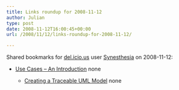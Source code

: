```yaml
---
title: Links roundup for 2008-11-12
author: Julian
type: post
date: 2008-11-12T16:00:45+00:00
url: /2008/11/12/links-roundup-for-2008-11-12/

---
```

Shared bookmarks for [del.icio.us][1] user [Synesthesia][2] on 2008-11-12:

  * [Use Cases &#8211; An Introduction][3] 
    none</li> 
    
      * [Creating a Traceable UML Model][4] 
        none</li> </ul>

 [1]: https://del.icio.us/
 [2]: https://del.icio.us/synesthesia
 [3]: https://www.parlezuml.com/tutorials/usecases/usecases_intro.pdf
 [4]: https://www.ddj.com/architect/193000022